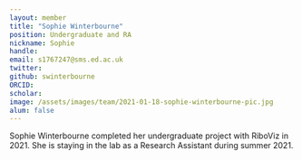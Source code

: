 ```yaml
---
layout: member
title: "Sophie Winterbourne"
position: Undergraduate and RA
nickname: Sophie
handle: 
email: s1767247@sms.ed.ac.uk
twitter: 
github: swinterbourne
ORCID: 
scholar: 
image: /assets/images/team/2021-01-18-sophie-winterbourne-pic.jpg
alum: false
---
```


Sophie Winterbourne completed her undergraduate project with RiboViz in 2021. 
She is staying in the lab as a Research Assistant during summer 2021.
